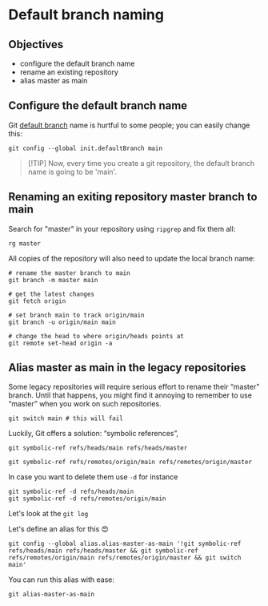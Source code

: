 # Default branch naming

## Objectives

- configure the default branch name
- rename an existing repository
- alias master as main

## Configure the default branch name

Git [default branch](https://sfconservancy.org/news/2020/jun/23/gitbranchname/) name is hurtful to some people; you can easily change this:

```shell
git config --global init.defaultBranch main
```

>  [!TIP]
> Now, every time you create a git repository, the default branch name is going to be 'main'.

## Renaming an exiting repository master branch to main

Search for "master" in your repository using `ripgrep` and fix them all:

```
rg master
```

All copies of the repository will also need to update the local branch name:

```shell
# rename the master branch to main
git branch -m master main

# get the latest changes
git fetch origin

# set branch main to track origin/main
git branch -u origin/main main

# change the head to where origin/heads points at
git remote set-head origin -a
```

## Alias master as main in the legacy repositories

Some legacy repositories will require serious effort to rename their “master” branch. Until that happens, you might find it annoying to remember to use “master” when you work on such repositories.

```shell
git switch main # this will fail
```

Luckily, Git offers a solution: “symbolic references”,

```shell
git symbolic-ref refs/heads/main refs/heads/master

git symbolic-ref refs/remotes/origin/main refs/remotes/origin/master
```

In case you want to delete them use `-d` for instance

```shell
git symbolic-ref -d refs/heads/main
git symbolic-ref -d refs/remotes/origin/main
```

Let's look at the `git log`

Let's define an alias for this :heart_eyes:

```shell
git config --global alias.alias-master-as-main '!git symbolic-ref refs/heads/main refs/heads/master && git symbolic-ref refs/remotes/origin/main refs/remotes/origin/master && git switch main'
```

You can run this alias with ease:

```shell
git alias-master-as-main
```

